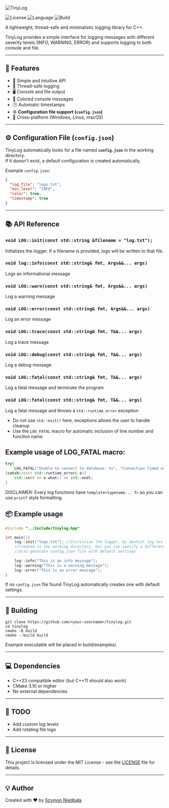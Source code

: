 
![TinyLog](https://socialify.git.ci/szymekx13/TinyLog/image?description=1&issues=1&language=1&name=1&theme=Dark)

![License](https://img.shields.io/badge/license-MIT-blue.svg)
![Language](https://img.shields.io/badge/language-C%2B%2B23-orange)
![Build](https://img.shields.io/badge/build-passing-success)

A lightweight, thread-safe and minimalistic logging library for C++.

TinyLog provides a simple interface for logging messages with different severity levels (INFO, WARNING, ERROR) and supports logging to both console and file.

---

## 🚀 Features

- 📜 Simple and intuitive API
- 🧵 Thread-safe logging
- 🖥️ Console and file output
- 🎨 Colored console messages
- 🕒 Automatic timestamps
- ⚙️ **Configuration file support (`config.json`)**
- 🧩 Cross-platform (Windows, Linux, macOS)

---
## ⚙️ Configuration File (`config.json`)
TinyLog automatically looks for a file named **`config.json`** in the working directory.  
If it doesn't exist, a default configuration is created automatically.

Example `config.json`:
```json
{
  "log_file": "logs.txt",
  "min_level": "INFO",
  "color": true,
  "timestamp": true
}
```

---
## 📚 API Reference
### `void LOG::init(const std::string &filename = "log.txt");`
Initializes the logger. If a filename is provided, logs will be written to that file.
### `void log::info(const std::string& fmt, Args&&... args)`
Logs an informational message

### `void LOG::warn(const std::string& fmt, Args&&... args)`
Log a warning message

### `void LOG::error(const std::string& fmt, Args&&... args)`
Log an error message

### `void LOG::trace(const std::string& fmt, T&&... args)`
Log a trace message

### `void LOG::debug(const std::string& fmt, T&&... args)`
Log a debug message

### `void LOG::fatal(const std::string& fmt, T&&... args)`
Log a fatal message and terminate the program

### `void LOG::fatal(const std::string& fmt, T&&... args)`
Log a fatal message and throws a `std::runtime_error` exception
- Do not use `std::exit()` here, exceptions allows the user to handle cleanup
- Use the `LOG_FATAL` macro for automatic inclusion of line number and function name

## Example usage of LOG_FATAL macro:
```cpp
try{
    LOG_FATAL("Unable to connect to database: %s", "Connection timed out");
}catch(const std::runtime_error& e){
    std::cerr << e.what() << std::endl;
}
```
DISCLAIMER: Every log functions have `template<typename... T>` so you can use `printf` style formatting.

## 📦 Example usage

```cpp
#include "../include/tinylog.hpp"

int main(){
    log::init("logs.txt"); //Initialize the logger, by deafult log.txt will be
    //created in the working directory, but you can specify a different path and name
    //also genarate config.json file with default settings
    
    log::info("This is an info message");
    log::warning("This is a warning message");
    log::error("This is an error message");
}
```
If no `config.json` file found TinyLog automatically creates one with default settings.

---

## 🧰 Building
```bahs
git clone https://github.com/<your-username>/tinylog.git
cd tinylog
cmake -B build
cmake --build build
```
Example executable will be placed in build/examples/.

---
## 💻 Dependencies
- C++23 compatible editor (but C++11 should also work)
- CMake 3.10 or higher
- No external dependencies

---

## 🧠 TODO

- Add custom log levels
- Add rotating file logs
---

## 📄 License
This project is licensed under the MIT License - see the [LICENSE](LICENSE) file for details.

---
## 💡 Author
Created with ❤️ by [Szymon Niedbała](https://github.com/szymekx13)